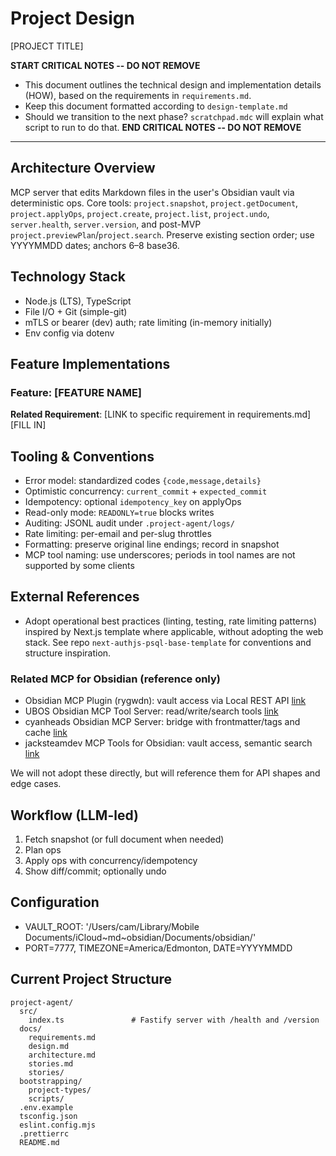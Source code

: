 # Project Design

[PROJECT TITLE]

**START CRITICAL NOTES -- DO NOT REMOVE**

- This document outlines the technical design and implementation details (HOW), based on the requirements in `requirements.md`.
- Keep this document formatted according to `design-template.md`
- Should we transition to the next phase? `scratchpad.mdc` will explain what script to run to do that.
  **END CRITICAL NOTES -- DO NOT REMOVE**

---

## Architecture Overview

MCP server that edits Markdown files in the user's Obsidian vault via deterministic ops. Core tools: `project.snapshot`, `project.getDocument`, `project.applyOps`, `project.create`, `project.list`, `project.undo`, `server.health`, `server.version`, and post-MVP `project.previewPlan`/`project.search`. Preserve existing section order; use YYYYMMDD dates; anchors 6–8 base36.

## Technology Stack

- Node.js (LTS), TypeScript
- File I/O + Git (simple-git)
- mTLS or bearer (dev) auth; rate limiting (in-memory initially)
- Env config via dotenv

## Feature Implementations

### Feature: [FEATURE NAME]

**Related Requirement**: [LINK to specific requirement in requirements.md]  
[FILL IN]

## Tooling & Conventions

- Error model: standardized codes `{code,message,details}`
- Optimistic concurrency: `current_commit` + `expected_commit`
- Idempotency: optional `idempotency_key` on applyOps
- Read-only mode: `READONLY=true` blocks writes
- Auditing: JSONL audit under `.project-agent/logs/`
- Rate limiting: per-email and per-slug throttles
- Formatting: preserve original line endings; record in snapshot
- MCP tool naming: use underscores; periods in tool names are not supported by some clients

## External References

- Adopt operational best practices (linting, testing, rate limiting patterns) inspired by Next.js template where applicable, without adopting the web stack. See repo `next-authjs-psql-base-template` for conventions and structure inspiration.

### Related MCP for Obsidian (reference only)

- Obsidian MCP Plugin (rygwdn): vault access via Local REST API [link](https://github.com/rygwdn/obsidian-mcp-plugin)
- UBOS Obsidian MCP Tool Server: read/write/search tools [link](https://ubos.tech/mcp/obsidian-mcp-tool-server/)
- cyanheads Obsidian MCP Server: bridge with frontmatter/tags and cache [link](https://github.com/cyanheads/obsidian-mcp-server)
- jacksteamdev MCP Tools for Obsidian: vault access, semantic search [link](https://github.com/jacksteamdev/obsidian-mcp-tools)

We will not adopt these directly, but will reference them for API shapes and edge cases.

## Workflow (LLM-led)

1. Fetch snapshot (or full document when needed)
2. Plan ops
3. Apply ops with concurrency/idempotency
4. Show diff/commit; optionally undo

## Configuration

- VAULT_ROOT: '/Users/cam/Library/Mobile Documents/iCloud~md~obsidian/Documents/obsidian/'
- PORT=7777, TIMEZONE=America/Edmonton, DATE=YYYYMMDD

## Current Project Structure

```
project-agent/
  src/
    index.ts               # Fastify server with /health and /version
  docs/
    requirements.md
    design.md
    architecture.md
    stories.md
    stories/
  bootstrapping/
    project-types/
    scripts/
  .env.example
  tsconfig.json
  eslint.config.mjs
  .prettierrc
  README.md
```

